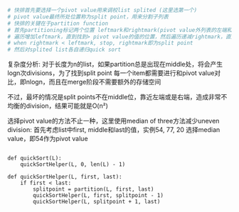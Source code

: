```python
# 快排首先要选择一个pivot value用来调校list splited (这里选第一个)
# pivot value最终所处位置称为split point，用来分割子列表
# 快排的关键在于partition function
# 首先partitioning标记两个位置 leftmark和rightmark(pivot value外列表的左端和右端) 
# 遍历增加leftmark，直到找到> pivot value的值的位置，然后遍历递减rightmark，直到找到 < pivot value的位置
# when rightmark < leftmark, stop, rightmark即为split point
# 然后对splited list各自递归quick sort

```
复杂度分析: 对于长度为n的list，如果partition总是出现在middle处，将会产生logn次divisions，为了找到split point
每一个item都需要进行和pivot value对比，即nlogn，而且在merge阶段不需要额外的存储空间

不过，最坏的情况是split points不在middle位，靠近左端或是右端，造成非常不均衡的division，结果可能就是O(n²)

选择pivot value的方法不止一种，这里使用median of three方法减少uneven division:
    首先考虑list中first, middle和last的值，实例54, 77, 20
    选择median value，即54作为pivot value
```

def quickSort(L):
    quickSortHelper(L, 0, len(L) - 1)

def quickSortHelper(L, first, last):
    if first < last:
        splitpoint = partition(L, first, last)
        quickSortHelper(L, first, splitpoint - 1)
        quickSortHelper(L, splitpoint + 1, last)

```
